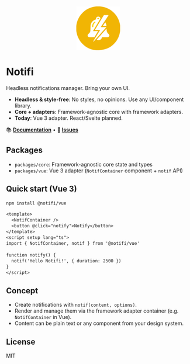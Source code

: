 <p align="center">
  <img src="docs/public/logo.svg" alt="Notifi logo" width="120" />
</p>

# Notifi

Headless notifications manager. Bring your own UI.

- **Headless & style-free**: No styles, no opinions. Use any UI/component library.
- **Core + adapters**: Framework-agnostic core with framework adapters.
- **Today**: Vue 3 adapter. React/Svelte planned.

📚 **[Documentation](https://sedmedgh.github.io/notifi/)** • 🐛 **[Issues](https://github.com/sedmedgh/notifi/issues)**

## Packages

- `packages/core`: Framework-agnostic core state and types
- `packages/vue`: Vue 3 adapter (`NotifContainer` component + `notif` API)

## Quick start (Vue 3)

```bash
npm install @notifi/vue
```

```vue
<template>
  <NotifContainer />
  <button @click="notify">Notify</button>
</template>
<script setup lang="ts">
import { NotifContainer, notif } from '@notifi/vue'

function notify() {
  notif('Hello Notifi!', { duration: 2500 })
}
</script>
```

## Concept

- Create notifications with `notif(content, options)`.
- Render and manage them via the framework adapter container (e.g. `NotifContainer` in Vue).
- Content can be plain text or any component from your design system.

## License

MIT

